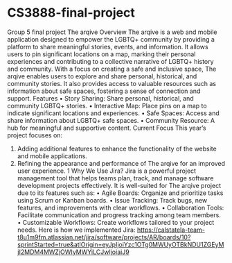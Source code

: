 # CS3888-final-project
Group 5 final project
The arqive
Overview
The arqive is a web and mobile application designed to empower the LGBTQ+
community by providing a platform to share meaningful stories, events, and
information. It allows users to pin significant locations on a map, marking their
personal experiences and contributing to a collective narrative of LGBTQ+
history and community.
With a focus on creating a safe and inclusive space, The arqive enables users
to explore and share personal, historical, and community stories. It also provides
access to valuable resources such as information about safe spaces, fostering a
sense of connection and support.
Features
• Story Sharing: Share personal, historical, and community LGBTQ+
stories.
• Interactive Map: Place pins on a map to indicate significant locations
and experiences.
• Safe Spaces: Access and share information about LGBTQ+ safe spaces.
• Community Resource: A hub for meaningful and supportive content.
Current Focus
This year’s project focuses on:
1. Adding additional features to enhance the functionality of the website and
mobile applications.
2. Refining the appearance and performance of The arqive for an improved
user experience.
1
Why We Use Jira?
Jira is a powerful project management tool that helps teams plan, track, and
manage software development projects effectively. It is well-suited for The arqive
project due to its features such as:
• Agile Boards: Organize and prioritize tasks using Scrum or Kanban
boards.
• Issue Tracking: Track bugs, new features, and improvements with clear
workflows.
• Collaboration Tools: Facilitate communication and progress tracking
among team members.
• Customizable Workflows: Create workflows tailored to your project
needs.
Here is how we implemented Jira: https://calstatela-team-t8u1m9fm.atlassian.net/jira/software/projects/AR/boards/10?sprintStarted=true&atlOrigin=eyJpIjoiYzc1OTg0MWUyOTBkNDU1ZGEyMjI2MDM4MWZjOWIyMWYiLCJwIjoiaiJ9
